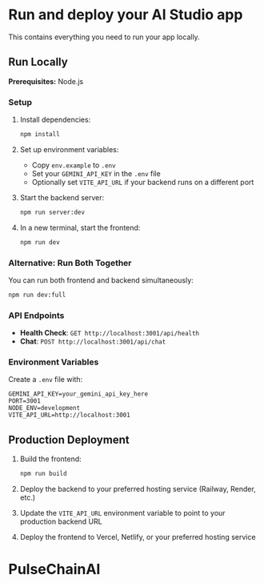 # Run and deploy your AI Studio app

This contains everything you need to run your app locally.

## Run Locally

**Prerequisites:**  Node.js

### Setup

1. Install dependencies:
   ```bash
   npm install
   ```

2. Set up environment variables:
   - Copy `env.example` to `.env`
   - Set your `GEMINI_API_KEY` in the `.env` file
   - Optionally set `VITE_API_URL` if your backend runs on a different port

3. Start the backend server:
   ```bash
   npm run server:dev
   ```

4. In a new terminal, start the frontend:
   ```bash
   npm run dev
   ```

### Alternative: Run Both Together

You can run both frontend and backend simultaneously:
```bash
npm run dev:full
```

### API Endpoints

- **Health Check**: `GET http://localhost:3001/api/health`
- **Chat**: `POST http://localhost:3001/api/chat`

### Environment Variables

Create a `.env` file with:
```
GEMINI_API_KEY=your_gemini_api_key_here
PORT=3001
NODE_ENV=development
VITE_API_URL=http://localhost:3001
```

## Production Deployment

1. Build the frontend:
   ```bash
   npm run build
   ```

2. Deploy the backend to your preferred hosting service (Railway, Render, etc.)

3. Update the `VITE_API_URL` environment variable to point to your production backend URL

4. Deploy the frontend to Vercel, Netlify, or your preferred hosting service
# PulseChainAI

